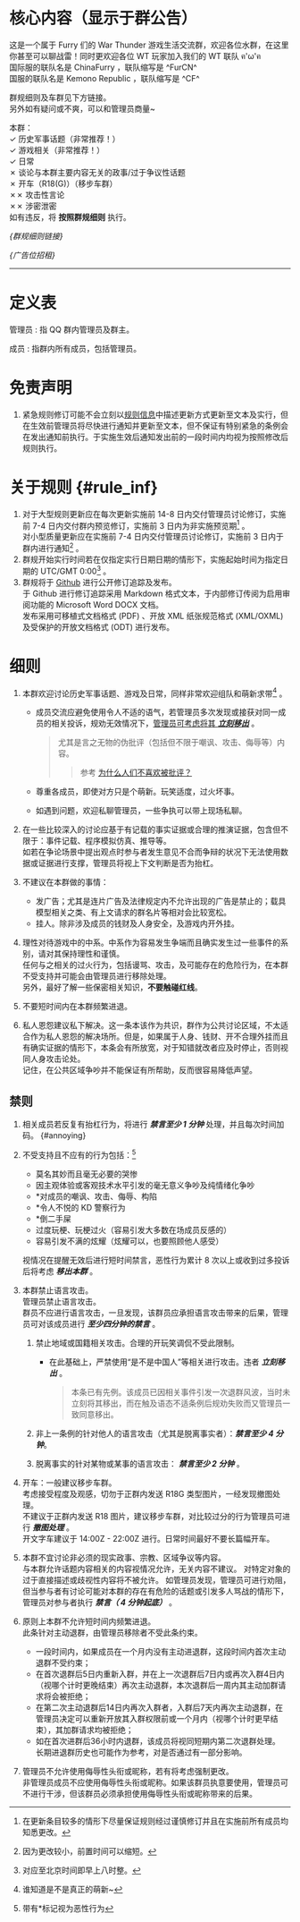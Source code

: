 # 核心内容（显示于群公告）
这是一个属于 Furry 们的 War Thunder 游戏生活交流群，欢迎各位水群，在这里你甚至可以聊战雷！同时更欢迎各位 WT 玩家加入我们的 WT 联队 ฅ'ω'ฅ  
国际服的联队名是 ChinaFurry ，联队缩写是 ^FurCN^  
国服的联队名是 Kemono Republic ，联队缩写是 ^CF^

群规细则及车群见下方链接。  
另外如有疑问或不爽，可以和管理员商量~

本群：  
✓ 历史军事话题（非常推荐！）  
✓ 游戏相关（非常推荐！）  
✓ 日常  
✗ 谈论与本群主要内容无关的政事/过于争议性话题  
✗ 开车（R18(G)）（移步车群）  
✗✗ 攻击性言论  
✗✗ 涉密泄密  
如有违反，将 **按照群规细则** 执行。

*{群规细则链接}*

*{广告位招租}*

------

# 定义表

管理员
: 指 QQ 群内管理员及群主。

成员
: 指群内所有成员，包括管理员。

# 免责声明

1. 紧急规则修订可能不会立刻以[规则信息](#rule_inf)中描述更新方式更新至文本及实行，但在生效前管理员将尽快进行通知并更新至文本，但不保证有特别紧急的条例会在发出通知前执行。于实施生效后通知发出前的一段时间内均视为按照修改后规则执行。

# 关于规则 {#rule_inf}

1. 对于大型规则更新应在每次更新实施前 14-8 日内交付管理员讨论修订，实施前 7-4 日内交付群内预览修订，实施前 3 日内为非实施预览期[^MajorUpdatePath] 。  
    对小型质量更新应在实施前 7-4 日内交付管理员讨论修订，实施前 3 日内于群内进行通知[^MinorUpdatePath] 。
1. 群规开始实行时间若在仅指定实行日期日期的情形下，实施起始时间为指定日期的 UTC/GMT 0:00[^ExecuteTime] 。
1. 群规将于 [Github](https://github.com/Furry-Thunder/discussion-rule-qq "群规于 Github 上的页面") 进行公开修订追踪及发布。  
    于 Github 进行修订追踪采用 Markdown 格式文本，于内部修订传阅为启用审阅功能的 Microsoft Word DOCX 文档。  
    发布采用可移植式文档格式 (PDF) 、开放 XML 纸张规范格式 (XML/OXML) 及受保护的开放文档格式 (ODT) 进行发布。

[^MajorUpdatePath]: 在更新条目较多的情形下尽量保证规则经过谨慎修订并且在实施前所有成员均知悉更改。

[^MinorUpdatePath]: 因为更改较小，前置时间可以缩短。

[^ExecuteTime]:  对应至北京时间即早上八时整。

# 细则

1. 本群欢迎讨论历史军事话题、游戏及日常，同样非常欢迎组队和萌新求带[^MoeNew] 。

    - 成员交流应避免使用令人不适的语气，若管理员多次发现或接获对同一成员的相关投诉，规劝无效情况下，[管理员可考虑将其 ***立刻移出***](#annoying) 。  

        > 尤其是言之无物的伪批评（包括但不限于嘲讽、攻击、侮辱等）内容。  
        >> 参考 [为什么人们不喜欢被批评？](https://www.zhihu.com/question/22987136/answer/1434894604)
    
    - 尊重各成员，即使对方只是个萌新。玩笑适度，过火坏事。
    - 如遇到问题，欢迎私聊管理员，一些争执可以带上现场私聊。

1. 在一些比较深入的讨论应基于有记载的事实证据或合理的推演证据，包含但不限于：事件记载、程序模拟仿真、推导等。  
    如若在争论场景中提出观点时参与者发生意见不合而争辩的状况下无法使用数据或证据进行支撑，管理员将视上下文判断是否为抬杠。

1. 不建议在本群做的事情：  

    - 发广告；尤其是连片广告及法律规定内不允许出现的广告是禁止的；载具模型相关之类、有上文请求的群名片等相对会比较宽松。  
    - 挂人。除非涉及成员的钱财及人身安全，及游戏内开外挂。

1. 理性对待游戏中的中系。中系作为容易发生争端而且确实发生过一些事件的系别，请对其保持理性和谨慎。  
    任何与之相关的过火行为，包括谩骂、攻击，及可能存在的危险行为，在本群不受支持并可能会由管理员进行移除处理。  
    另外，最好了解一些保密相关知识，**不要触碰红线**。

1. 不要短时间内在本群频繁进退。

1. 私人恩怨建议私下解决。这一条本该作为共识，群作为公共讨论区域，不太适合作为私人恩怨的解决场所。但是，如果属于人身、钱财、开不合理外挂而且有确实证据的情形下，本条会有所放宽，对于知错就改者应及时停止，否则视同人身攻击论处。  
    记住，在公共区域争吵并不能保证有所帮助，反而很容易降低声望。


[^MoeNew]: 谁知道是不是真正的萌新~

## 禁则

1. 相关成员若反复有抬杠行为，将进行 ***禁言至少 1 分钟*** 处理，并且每次时间加码。 {#annoying}
1. 不受支持且不应有的行为包括：[^shouldnot]  

    - 莫名其妙而且毫无必要的哭惨  
    - 因主观体验或客观技术水平引发的毫无意义争吵及纯情绪化争吵  
    - *对成员的嘲讽、攻击、侮辱、构陷  
    - *令人不悦的 KD 警察行为  
    - *倒二手屎  
    - 过度玩梗、玩梗过火（容易引发大多数在场成员反感的）  
    - 容易引发不满的炫耀（炫耀可以，也要照顾他人感受）

    视情况在提醒无效后进行短时间禁言，恶性行为累计 8 次以上或收到过多投诉后将考虑 ***移出本群*** 。

    [^shouldnot]: 带有*标记视为恶性行为

1. 本群禁止语言攻击。  
    管理员禁止语言攻击。  
    群员不应进行语言攻击，一旦发现，该群员应承担语言攻击带来的后果，管理员可对该成员进行 ***至少四分钟的禁言*** 。

    1. 禁止地域或国籍相关攻击。合理的开玩笑调侃不受此限制。

        - 在此基础上，严禁使用“是不是中国人”等相关进行攻击。违者 ***立刻移出*** 。

            > 本条已有先例。该成员已因相关事件引发一次退群风波，当时未立刻将其移出，而在触及语态不适条例后规劝失败而又管理员一致同意移出。

    1. 非上一条例的针对他人的语言攻击（尤其是脱离事实者）：***禁言至少 4 分钟***。
    1. 脱离事实的针对某物或某事的语言攻击： ***禁言至少 2 分钟*** 。

1. 开车：一般建议移步车群。  
    考虑接受程度及观感，切勿于正群内发送 R18G 类型图片，一经发现撤图处理。  
    不建议于正群内发送 R18 图片，建议移步车群，对比较过分的行为管理员可进行 ***撤图处理*** 。  
    开文字车建议于 14:00Z - 22:00Z 进行。日常时间最好不要长篇幅开车。
1. 本群不宜讨论非必须的现实政事、宗教、区域争议等内容。  
    与本群允许话题内容相关的内容视情况允许，无关内容不建议。
    对特定对象的过于直接描述或歧视性内容将不被允许。
    如管理员发现，管理员可进行劝阻，但当参与者有讨论可能对本群的存在有危险的话题或引发多人骂战的情形下，管理员对参与者执行 ***禁言（ 4 分钟起底）*** 。

1. 原则上本群不允许短时间内频繁进退。  
    此条针对主动退群，由管理员移除者不受此条约束。

    - 一段时间内，如果成员在一个月内没有主动进退群，这段时间内首次主动退群不受约束；  
    - 在首次退群后5日内重新入群，并在上一次退群后7日内或再次入群4日内（视哪个计时更晚结束）再次主动退群，本次退群后一周内其主动加群请求将会被拒绝；  
    - 在第二次主动退群后14日内再次入群者，入群后7天内再次主动退群，在管理员决定可以重新开放其入群权限前或一个月内（视哪个计时更早结束），其加群请求均被拒绝；  
    - 如在首次进群后36小时内退群，该成员将视同短期内第二次退群处理。  
    长期进退群历史也可能作为参考，对是否通过有一部分影响。


1. 管理员不允许使用侮辱性头衔或昵称，若有将考虑强制更改。  
    非管理员成员不应使用侮辱性头衔或昵称。如果该群员执意要使用，管理员可不进行干涉，但该群员必须承担使用侮辱性头衔或昵称带来的后果。

